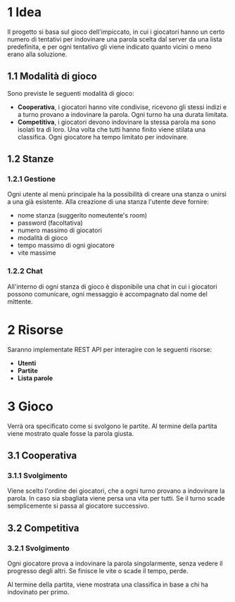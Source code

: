 # 1 Idea

Il progetto si basa sul gioco dell'impiccato, in cui i giocatori hanno un certo numero di tentativi per indovinare una parola scelta dal server da una lista predefinita, e per ogni tentativo gli viene indicato quanto vicini o meno erano alla soluzione.

## 1.1 Modalità di gioco
Sono previste le seguenti modalità di gioco:
- **Cooperativa**, i giocatori hanno vite condivise, ricevono gli stessi indizi e a turno provano a indovinare la parola. Ogni turno ha una durata limitata.
- **Competitiva**, i giocatori devono indovinare la stessa parola ma sono isolati tra di loro. Una volta che tutti hanno finito viene stilata una classifica. Ogni giocatore ha tempo limitato per indovinare.

## 1.2 Stanze
### 1.2.1 Gestione
Ogni utente al menù principale ha la possibilità di creare una stanza o unirsi a una già esistente. Alla creazione di una stanza l'utente deve fornire:
- nome stanza (suggerito nomeutente's room)
- password (facoltativa)
- numero massimo di giocatori
- modalità di gioco
- tempo massimo di ogni giocatore
- vite massime

### 1.2.2 Chat
All'interno di ogni stanza di gioco è disponibile una chat in cui i giocatori possono comunicare, ogni messaggio è accompagnato dal nome del mittente.

# 2 Risorse
Saranno implementate REST API per interagire con le seguenti risorse:
- **Utenti**
- **Partite**
- **Lista parole**

# 3 Gioco
Verrà ora specificato come si svolgono le partite. Al termine della partita viene mostrato quale fosse la parola giusta.

## 3.1 Cooperativa
### 3.1.1 Svolgimento
Viene scelto l'ordine dei giocatori, che a ogni turno provano a indovinare la parola. In caso sia sbagliata viene persa una vita per tutti. Se il turno scade semplicemente si passa al giocatore successivo.

## 3.2 Competitiva
### 3.2.1 Svolgimento
Ogni giocatore prova a indovinare la parola singolarmente, senza vedere il progresso degli altri. Se finisce le vite o scade il tempo, perde.

Al termine della partita, viene mostrata una classifica in base a chi ha indovinato per primo.
